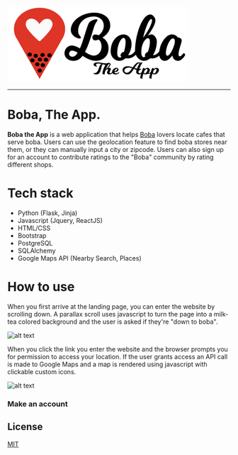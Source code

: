 ![alt text](/static/imgs/boba_logo.png)

***

# Boba, The App.

**Boba the App** is a web application that helps [Boba](https://en.wikipedia.org/wiki/Bubble_tea) lovers
locate cafes that serve boba. Users can use the geolocation feature to find boba stores near them, or they can manually input a city or zipcode. Users can also sign up for an account to contribute ratings to the "Boba" community by rating different shops.


# Tech stack

* Python (Flask, Jinja)
* Javascript (Jquery, ReactJS)
* HTML/CSS
* Bootstrap
* PostgreSQL
* SQLAlchemy
* Google Maps API (Nearby Search, Places)


# How to use
When you first arrive at the landing page, you can enter the website by scrolling down. A parallax scroll uses javascript to turn the page into a milk-tea colored background and the user is asked if they're "down to boba".

![alt text](/static/gifs/boba_intro.gif)

When you click the link you enter the website and the browser prompts you for permission to access your location. If the user grants access an API call is made to Google Maps and a map is rendered using javascript with clickable custom icons.

![alt text](/static/gifs/geolocate.gif)

### Make an account

## License
[MIT](https://choosealicense.com/license/mit/)
